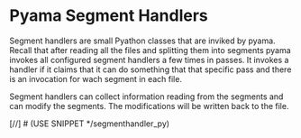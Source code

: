 # Pyama Segment Handlers

Segment handlers are small Pyathon classes that are inviked by pyama. Recall that after
reading all the files and splitting them into segments pyama invokes all configured
segment handlers a few times in passes. It invokes a handler if it claims that it can
do something that that specific pass and there is an invocation for wach segment in
each file.

Segment handlers can collect information reading from the segments and can modify the
segments. The modifications will be written back to the file.

[//] # (USE SNIPPET */segmenthandler_py)
```python

```

